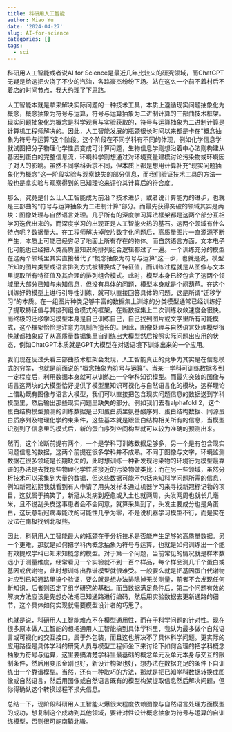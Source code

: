 ```yaml
---
title: 科研用人工智能
author: Miao Yu
date: '2024-04-27'
slug: AI-for-science
categories: []
tags:
  - sci
---
```

科研用人工智能或者说AI for Science是最近几年比较火的研究领域，而ChatGPT无疑是给这把火浇了不少的汽油，各路豪杰纷纷下场。站在这么一个前不着村后不着店的时间节点，我大约理了下思路。

人工智能本就是拿来解决实际问题的一种技术工具，本质上遵循现实问题抽象化为概念，概念抽象为符号与运算，符号与运算抽象为二进制计算的三部曲技术框架。现实问题抽象化为概念是科学观察与实验获取的，符号与运算抽象为二进制计算是计算机工程师解决的。因此，人工智能发展的瓶颈很长时间以来都是卡在“概念抽象为符号与运算”这个阶段。这个阶段在不同学科有不同的体现，例如化学信息学就试图把分子物理化学性质变成可计算问题，生物信息学则想沿着中心法则构建从基因到蛋白的完整信息流，环境科学则想通过对环境变量建模讨论污染物或环境因子对人的影响。虽然不同学科诉求不同，但本质上都是想用计算补充“现实问题抽象化为概念”这一阶段实验与观察缺失的部分信息，而我们验证技术工具的方法一般也是拿实验与观察得到的已知理论来评价其计算后的符合度。

那么，究竟是什么让人工智能成为前沿？技术进步，或者说计算能力的进步，也就是三部曲的“符号与运算抽象为二进制计算”部分。而最先获得突破的领域其实是两块：图像处理与自然语言处理。几乎所有的深度学习算法框架都是这两个部分互相学习迭代出来的，而深度学习的出现正是人工智能火热的基石。这两个领域有什么特点呢？数据量大。在工程师解决掉胶片数字化问题后，高质量图片一直源源不断产生，本质上可能已经穷尽了地面上所有存在的物体。而自然语言方面，文本电子化可能也已经把人类高质量知识的排列组合逻辑都过了一遍。一个训练充分的模型在这两个领域里其实直接替代了“概念抽象为符号与运算”这一步，也就是说，模型所知的图片类型或语言排列方式被替换成了特征值，而训练过程就是从图像与文本里提取所有特征值及其合理的排列组合模式。此时，模型本身已经包含了这两个领域里大部分已知与未知信息，但没有具体的问题，模型本身就是个闷葫芦。在这个训练好的模型上进行引导性训练，就可以直接回答具体的问题，这是所谓“迁移学习”的本质。在一组图片种类足够丰富的数据集上训练的分类模型通常已经训练好了提取特征值与其排列组合模式的框架，在新数据集上二次训练收敛速度会很快。而终极的迁移学习模型本身是自己训练自己，自己找到图片或文字里所有可能模式，这个框架恰恰是注意力机制所擅长的。因此，图像处理与自然语言处理模型很快就都抽象成了从高质量数据集里自训练出大模型然后按照实际问题出应用的状态，例如ChatGPT本质就是GPT大模型在对话语境下训练出来的一个应用。

我们现在反过头看三部曲技术框架会发现，人工智能真正的竞争力其实是在信息模式的穷举，也就是前面说的“概念抽象为符号与运算”。当某一学科可训练数据多到一定程度后，利用数据本身就可以训练出一个学科知识模型。而最先突破的图像与语言这两块的大模型恰好提供了模型里知识可视化与自然语言化的模块，这样理论上借助既有图像与语言大模型，我们可以直接把包含现实问题信息的数据送到学科模型里，然后输出那些现实问题里缺失的部分。例如我们去看alphafold 2，这个蛋白结构模型预测的训练数据是已知蛋白质里氨基酸序列、蛋白结构数据、同源蛋白质序列及物理化学约束条件，这些基本就是跟蛋白结构相关所有的信息，当模型识别到了信息里的模式后，新的蛋白序列空间构型就可以较为准确的预测出来。

然而，这个论断前提有两个，一个是学科可训练数据足够多，另一个是有包含现实问题信息的数据，这两个前提在很多学科并不成熟。不同于图像与文字，环境监测数据在很多领域是长期缺失的，此时想训练一种新发现污染物的环境行为模型最靠谱的办法是去找那些物理化学性质接近的污染物做类比；而在另一些领域，虽然分析技术可以采集到大量的数据，但这些数据可能不包括未知科学问题所需的信息，例如新冠初期我就看到有人申请了用头发样本通过机器学习来寻找新冠标记物的项目，这就属于搞笑了，新冠从发病到痊愈或入土也就两周，头发两周也就长几毫米，且不说刮头皮这事患者会不会同意，就算采集到了，头发主要成分也是角蛋白，这玩意新冠病毒能改的可能性几乎为零，不是说机器学习模型不行，而是实在没法在南极找到北极熊。

因此，科研用人工智能最大的瓶颈在于分析技术是否能产生足够的高质量数据。另一个更难，那就是如何把学科内概念抽象为符号与运算，也就是如何训练出一个能有效提取学科已知未知概念的模型。对于第一个问题，当前常见的情况就是样本数远小于测量维度，经常看见一个实验就不到一百个样品，每个样品测几千个蛋白或基因或代谢物，此时想训练出靠谱模型就很难受。一般要么就是把基因蛋白代谢物对应到已知通路里搞个验证，要么就是想办法排除掉无关测量，前者不会发现任何新知识，后者则否定了组学研究的基础。而当数据满足条件后，第二个问题有效的解决方法应该是先想办法把已知通路进行编码，然后用实验数据去更新通路的细节，这个具体如何实现就需要模型设计者的巧思了。

也就是说，科研用人工智能难点不在模型通用性，而在于科学问题的针对性。现在很多原本做人工智能的想把通用人工智能搞到具体学科里，我认为最多做个自然语言或可视化的交互接口，属于外包装，而且这也解决不了具体科学问题。更实际的应用路径是具体学科的研究人员与模型工程师坐下来讨论下如何合理的把学科概念抽象为符号与运算，这里要搞清楚学科里最基础的概念单元及单元本身与交互的限制条件，然后用变形金刚也好，新设计构架也好，想办法在数据充足的条件下自训练出一个靠谱模型。当然，还有一种取巧的方法，那就是把已知学科数据转换成图像或自然语言，然后用图像或自然语言既有的模型构架提取信息然后解决问题，但你得确认这个转换过程不损失信息。

总结一下，现阶段科研用人工智能火爆很大程度依赖图像与自然语言处理方面模型的成功，想复制这个成功到其他领域，要针对性设计概念抽象为符号与运算的自训练模型，否则很可能南辕北辙。
